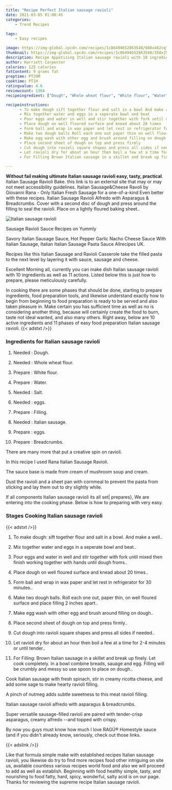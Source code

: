 ```yaml
---
title: "Recipe Perfect Italian sausage ravioli"
date: 2021-03-05 01:00:45
categories:
    - Trend Recipes
    
tags:
    - Easy recipes

image: https://img-global.cpcdn.com/recipes/1c86494652863548/680x482cq70/italian-sausage-ravioli-recipe-main-photo.jpg
thumbnail: https://img-global.cpcdn.com/recipes/1c86494652863548/350x250cq70/italian-sausage-ravioli-recipe-main-photo.jpg
description: Recipe Appetizing Italian sausage ravioli with 10 ingredients and 11 stages of easy cooking.
author: Harriett Carpenter
calories: 125 calories
fatContent: 9 grams fat
preptime: PT29M
cooktime: PT1H
ratingvalue: 4.6
reviewcount: 1364
recipeingredient: ["Dough", "Whole wheat flour", "White flour", "Water", "Salt", "eggs", "Filling", "Italian sausage", "eggs", "Breadcrumbs"]

recipeinstructions: 
      - To make dough sift together flour and salt in a bowl And make a well 
      - Mix together water and eggs in a seperate bowl and beat 
      - Pour eggs and water in well and stir together with fork until mixed then finish working together with hands until dough froms 
      - Place dough on well floured surface and knead about 20 times 
      - Form ball and wrap in wax paper and let rest in refrigerator for 30 minutes 
      - Make two dough balls Roll each one out paper thin on well floured surface and place filling 2 inches apart 
      - Make egg wash with other egg and brush around filling on dough 
      - Place second sheet of dough on top and press firmly 
      - Cut dough into ravioli square shapes and press all sides if needed 
      - Let ravioli dry for about an hour then boil a few at a time for 24 minutes or until tender 
      - For Filling Brown Italian sausage in a skillet and break up finely Let cook completely In a bowl combine breads sauage and egg Filling will be crumbly and messy so use spoon to place on dough

---
```




**Without fail making ultimate Italian sausage ravioli easy, tasty, practical**. Italian Sausage Ravioli Bake. this link is to an external site that may or may not meet accessibility guidelines. Italian Sausage&amp;Cheese Ravoli by Giovanni Rana - Only Italian Fresh Sausage for a one-of-a-kind Even better with these recipes. Italian Sausage Ravioli Alfredo with Asparagus &amp; Breadcrumbs. Cover with a second disc of dough and press around the filling to seal the ravioli. Place on a lightly floured baking sheet..


![Italian sausage ravioli](https://img-global.cpcdn.com/recipes/1c86494652863548/680x482cq70/italian-sausage-ravioli-recipe-main-photo.jpg "Italian sausage ravioli")



Sausage Ravioli Sauce Recipes on Yummly

Savory Italian Sausage Sauce, Hot Pepper Garlic Nacho Cheese Sauce With Italian Sausage, Italian Italian Sausage Pasta Sauce Allrecipes UK.

Recipes like this Italian Sausage and Ravioli Casserole take the filled pasta to the next level by layering it with sauce, sausage and cheese.


Excellent Morning all, currently you can make dish Italian sausage ravioli with 10 ingredients as well as 11 actions. Listed below this is just how to prepare, please meticulously carefully.

In cooking there are some phases that should be done, starting to prepare ingredients, food preparation tools, and likewise understand exactly how to begin from beginning to food preparation is ready to be served and also taken pleasure in. Make certain you has sufficient time as well as no is considering another thing, because will certainly create the food to burn, taste not ideal wanted, and also many others. Right away, below are 10 active ingredients and 11 phases of easy food preparation Italian sausage ravioli.
{{< adstxt />}}

### Ingredients for Italian sausage ravioli


1. Needed  : Dough.

1. Needed  : Whole wheat flour.

1. Prepare  : White flour.

1. Prepare  : Water.

1. Needed  : Salt.

1. Needed  : eggs.

1. Prepare  : Filling.

1. Needed  : Italian sausage.

1. Prepare  : eggs.

1. Prepare  : Breadcrumbs.


There are many more that put a creative spin on ravioli.

In this recipe I used Rana Italian Sausage Ravioli.

The sauce base is made from cream of mushroom soup and cream.

Dust the ravioli and a sheet pan with cornmeal to prevent the pasta from sticking and lay them out to dry slightly while.


If all components Italian sausage ravioli its all set| prepares}, We are entering into the cooking phase. Below is how to preparing with very easy.

### Stages Cooking Italian sausage ravioli

{{< adstxt />}}


1. To make dough: sift together flour and salt in a bowl. And make a well..



1. Mix together water and eggs in a seperate bowl and beat..



1. Pour eggs and water in well and stir together with fork until mixed then finish working together with hands until dough froms..



1. Place dough on well floured surface and knead about 20 times..



1. Form ball and wrap in wax paper and let rest in refrigerator for 30 minutes..



1. Make two dough balls. Roll each one out, paper thin, on well floured surface and place filling 2 inches apart..



1. Make egg wash with other egg and brush around filling on dough..



1. Place second sheet of dough on top and press firmly..



1. Cut dough into ravioli square shapes and press all sides if needed..



1. Let ravioli dry for about an hour then boil a few at a time for 2-4 minutes or until tender..



1. For Filling: Brown Italian sausage in a skillet and break up finely. Let cook completely. In a bowl combine breads, sauage and egg. Filling will be crumbly and messy so use spoon to place on dough..




Cook Italian sausage with fresh spinach, stir in creamy ricotta cheese, and add some sage to make hearty ravioli filling.

A pinch of nutmeg adds subtle sweetness to this meat ravioli filling.

Italian sausage ravioli alfredo with asparagus &amp; breadcrumbs.

Super versatile sausage-filled ravioli are paired with tender-crisp asparagus, creamy alfredo --and topped with crispy.

By now you guys must know how much I love RAGÚ® Homestyle sauce (and if you didn&#39;t already know, seriously, check out those links.


{{< adslink />}}

Like that formula simple make with established recipes Italian sausage ravioli, you likewise do try to find more recipes food other intriguing on site us, available countless various recipes world food and also we will proceed to add as well as establish. Beginning with food healthy simple, tasty, and nourishing to food fatty, hard, spicy, wonderful, salty acid is on our page. Thanks for reviewing the supreme recipe Italian sausage ravioli.
